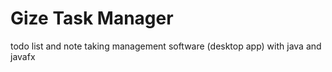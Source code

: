 # Gize Task Manager

todo list and note taking management software (desktop app)
 with java and javafx

